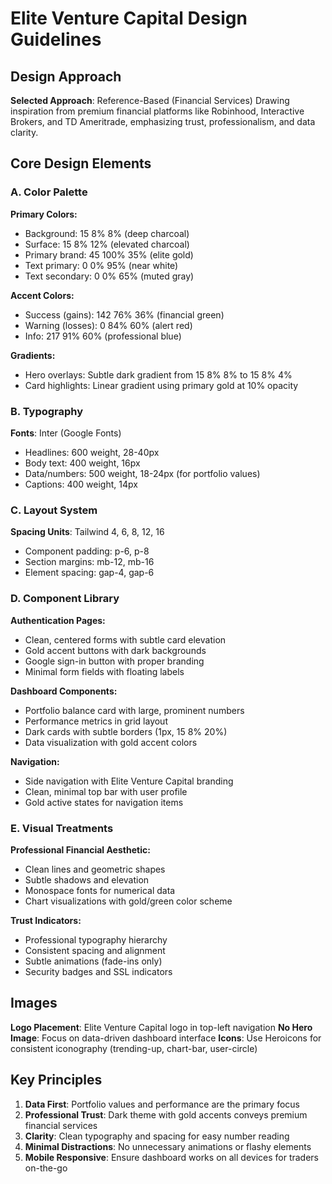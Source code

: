 # Elite Venture Capital Design Guidelines

## Design Approach
**Selected Approach**: Reference-Based (Financial Services)
Drawing inspiration from premium financial platforms like Robinhood, Interactive Brokers, and TD Ameritrade, emphasizing trust, professionalism, and data clarity.

## Core Design Elements

### A. Color Palette
**Primary Colors:**
- Background: 15 8% 8% (deep charcoal)
- Surface: 15 8% 12% (elevated charcoal)
- Primary brand: 45 100% 35% (elite gold)
- Text primary: 0 0% 95% (near white)
- Text secondary: 0 0% 65% (muted gray)

**Accent Colors:**
- Success (gains): 142 76% 36% (financial green)
- Warning (losses): 0 84% 60% (alert red)
- Info: 217 91% 60% (professional blue)

**Gradients:**
- Hero overlays: Subtle dark gradient from 15 8% 8% to 15 8% 4%
- Card highlights: Linear gradient using primary gold at 10% opacity

### B. Typography
**Fonts**: Inter (Google Fonts)
- Headlines: 600 weight, 28-40px
- Body text: 400 weight, 16px
- Data/numbers: 500 weight, 18-24px (for portfolio values)
- Captions: 400 weight, 14px

### C. Layout System
**Spacing Units**: Tailwind 4, 6, 8, 12, 16
- Component padding: p-6, p-8
- Section margins: mb-12, mb-16
- Element spacing: gap-4, gap-6

### D. Component Library

**Authentication Pages:**
- Clean, centered forms with subtle card elevation
- Gold accent buttons with dark backgrounds
- Google sign-in button with proper branding
- Minimal form fields with floating labels

**Dashboard Components:**
- Portfolio balance card with large, prominent numbers
- Performance metrics in grid layout
- Dark cards with subtle borders (1px, 15 8% 20%)
- Data visualization with gold accent colors

**Navigation:**
- Side navigation with Elite Venture Capital branding
- Clean, minimal top bar with user profile
- Gold active states for navigation items

### E. Visual Treatments

**Professional Financial Aesthetic:**
- Clean lines and geometric shapes
- Subtle shadows and elevation
- Monospace fonts for numerical data
- Chart visualizations with gold/green color scheme

**Trust Indicators:**
- Professional typography hierarchy
- Consistent spacing and alignment
- Subtle animations (fade-ins only)
- Security badges and SSL indicators

## Images
**Logo Placement**: Elite Venture Capital logo in top-left navigation
**No Hero Image**: Focus on data-driven dashboard interface
**Icons**: Use Heroicons for consistent iconography (trending-up, chart-bar, user-circle)

## Key Principles
1. **Data First**: Portfolio values and performance are the primary focus
2. **Professional Trust**: Dark theme with gold accents conveys premium financial services
3. **Clarity**: Clean typography and spacing for easy number reading
4. **Minimal Distractions**: No unnecessary animations or flashy elements
5. **Mobile Responsive**: Ensure dashboard works on all devices for traders on-the-go